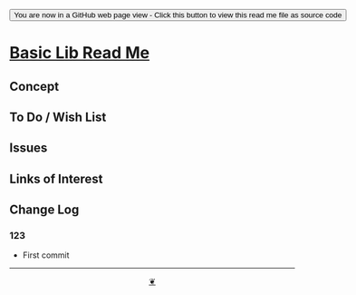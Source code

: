 <span style=display:none; >[You are now in a GitHub source code view - click this link to view Read Me file as a web page]( https://pushme-pullyou.github.io/tootoo-2021/lib/0-basic-html/  "View file as a web page." ) </span>

<div><input type=button onclick=window.top.location.href="https://github.com/pushme-pullyou/tootoo-2021/tree/main/lib/0-basic-html/";
value='You are now in a GitHub web page view - Click this button to view this read me file as source code' ></div>


# [Basic Lib Read Me]( ./index.html#lib/0-basic-html/README.md )

<!--@@@
<div class=iframe-resize ><iframe src=https://pushme-pullyou.github.io/tootoo-2021/ lib/0-basic-html/ height=100% width=100% ></iframe></div>
_Basic Lib in a resizable window. One finger to rotate. Two to zoom._

### Full Screen: [Basic Lib]( https://pushme-pullyou.github.io/tootoo-2021/lib/0-basic-html/ )
@@@-->


## Concept


## To Do / Wish List


## Issues


## Links of Interest


## Change Log


### 123

* First commit


***

<center title="Hello! Click me to go up to the top" ><a class=aDingbat href=javascript:window.scrollTo(0,0);> ❦ </a></center>
